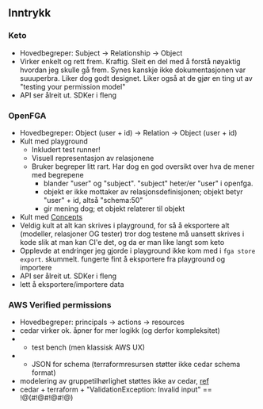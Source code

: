 ## Inntrykk

### Keto

- Hovedbegreper: Subject -> Relationship -> Object
- Virker enkelt og rett frem. Kraftig. Sleit en del med å forstå nøyaktig hvordan jeg skulle gå frem. Synes kanskje ikke dokumentasjonen var suuuperbra. Liker dog godt designet. Liker også at de gjør en ting ut av "testing your permission model"
- API ser ålreit ut. SDKer i fleng

### OpenFGA

- Hovedbegreper: Object (user + id) -> Relation -> Object (user + id)
- Kult med playground
  - Inkludert test runner!
  - Visuell representasjon av relasjonene
  - Bruker begreper litt rart. Har dog en god oversikt over hva de mener med begrepene
    - blander "user" og "subject". "subject" heter/er "user" i openfga.
    - objekt er ikke mottaker av relasjonsdefinisjonen; objekt betyr "user" + id, altså "schema:50"
    - gir mening dog; et objekt relaterer til objekt
- Kult med [Concepts](https://openfga.dev/docs/concepts)
- Veldig kult at alt kan skrives i playground, for så å eksportere alt (modeller, relasjoner OG tester) tror dog testene
  må uansett skrives i kode slik at man kan CI'e det, og da er man like langt som keto
- Opplevde at endringer jeg gjorde i playground ikke kom med i `fga store export`. skummelt. fungerte fint å eksportere
  fra playground og importere
- API ser ålreit ut. SDKer i fleng
- lett å eksportere/importere data

### AWS Verified permissions

- Hovedbegreper: principals -> actions -> resources
- cedar virker ok. åpner for mer logikk (og derfor kompleksitet)
- + test bench (men klassisk AWS UX)
- - JSON for schema (terraformresursen støtter ikke cedar schema format)
- modelering av gruppetilhørlighet støttes ikke av cedar, [ref](https://docs.cedarpolicy.com/bestpractices/bp-implementing-roles-groups.html#assigning-a-user-to-a-role)
- cedar + terraform + "ValidationException: Invalid input" == !@(#!@#!@#!@)
